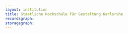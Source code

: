 ```yaml
---
layout: institution
title: Staatliche Hochschule für Gestaltung Karlsruhe
recordsgraph: 
storagegraph: 
---
```


